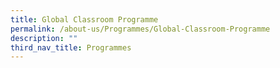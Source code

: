 ```yaml
---
title: Global Classroom Programme
permalink: /about-us/Programmes/Global-Classroom-Programme
description: ""
third_nav_title: Programmes
---
```

